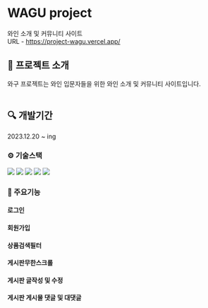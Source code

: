 # WAGU project

와인 소개 및 커뮤니티 사이트<br>
URL - https://project-wagu.vercel.app/
<br>

## 💁 프로젝트 소개
와구 프로젝트는 와인 입문자들을 위한 와인 소개 및 커뮤니티 사이트입니다.
<br>
<br>

## 🔍 개발기간

2023.12.20 ~ ing

### ⚙ 기술스택
<div>
  <img src="https://img.shields.io/badge/Next.js-000?style=for-the-badge&logo=nextdotjs&logoColor=white">
  <img src="https://img.shields.io/badge/React-61DAFB?style=for-the-badge&logo=react&logoColor=white">
  <img src="https://img.shields.io/badge/Redux-593D88?style=for-the-badge&logo=redux&logoColor=white">
  <img src="https://img.shields.io/badge/HTML5-E34F26?style=for-the-badge&logo=html5&logoColor=white">
  <img src="https://img.shields.io/badge/CSS3-1572B6?style=for-the-badge&logo=css3&logoColor=white">
</div>



### 📌 주요기능

#### 로그인
#### 회원가입
#### 상품검색필터
#### 게시판무한스크롤
#### 게시판 글작성 및 수정
#### 게시판 게시물 댓글 및 대댓글

